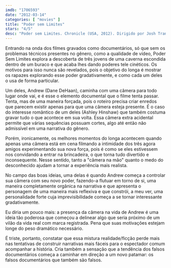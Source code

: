 ```yaml
---
imdb: "1706593"
date: "2012-03-14"
categories: [ "movies" ]
title: "Poder sem Limites"
stars: "4/5"
desc: "Poder sem Limites. Chronicle (USA, 2012). Dirigido por Josh Trank. Escrito por Max Landis, Max Landis, Josh Trank. Com Dane DeHaan, Alex Russell, Michael B. Jordan, Michael Kelly, Ashley Hinshaw, Bo Petersen, Anna Wood, Rudi Malcolm, Luke Tyler."
---
```

Entrando na onda dos filmes gravados como documentários, só que sem os problemas técnicos presentes no gênero, como a qualidade de vídeo, Poder Sem Limites explora a descoberta de três jovens de uma caverna escondida dentro de um buraco e que acaba lhes dando poderes tele cinéticos. Os motivos para isso nunca são revelados, pois o objetivo do longa é mostrar os rapazes explorando esse poder gradativamente, e como cada um deles o usa de forma particular.

Um deles, Andrew (Dane DeHaan), caminha com uma câmera para todo lugar onde vai, e é esse o elemento documental que o filme tenta passar. Tenta, mas de uma maneira forçada, pois o roteiro precisa criar enredos que parecem existir apenas para que uma câmera esteja presente. É o caso do interesse romântico de um deles (Ashley Hinshaw) que também costuma gravar tudo o que acontece em sua volta. Essa câmera extra acidental permite que várias sequências possuam cortes, algo até então não admissível em uma narrativa do gênero.

Porém, ironicamente, os melhores momentos do longa acontecem quando apenas uma câmera está em cena filmando a intimidade dos três agora amigos experimentando sua nova força, pois é como se eles estivessem nos convidando a entrar na brincadeira, o que torna tudo divertido e inconsequente. Nesse sentido, tanto a "câmera na mão" quanto o medo do desconhecido ajudam a tornar a experiência mais realista.

No campo das boas ideias, uma delas é quando Andrew começa a controlar sua câmera com seu novo poder, fazendo-a flutuar em torno de si, uma maneira completamente orgânica na narrativa e que apresenta o personagem de uma maneira mais reflexiva e que constrói, a meu ver, uma personalidade forte cuja imprevisibilidade começa a se tornar interessante gradativamente.

Eu diria um pouco mais: a presença da câmera na vida de Andrew é uma ideia tão poderosa que começou a delinear algo que seria próximo de um vilão da vida real com marca registrada. Pena que suas motivações estejam longe do peso dramático necessário.

É triste, portanto, constatar que essa mistura realidade/ficção perde mais nas tentativas de construir narrativas mais fáceis para o espectador comum acompanhar a história. Cria também a sensação que a tendência dos falsos documentários começa a caminhar em direção a um novo patamar: os falsos documentários que também são falsos.

